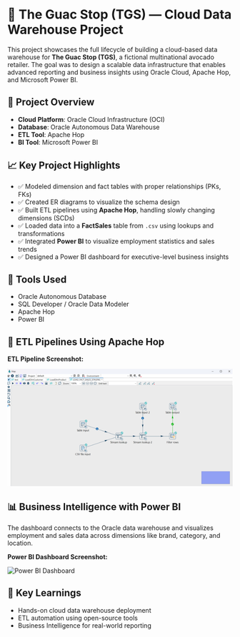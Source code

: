 # 🥑 The Guac Stop (TGS) — Cloud Data Warehouse Project

This project showcases the full lifecycle of building a cloud-based data warehouse for **The Guac Stop (TGS)**, a fictional multinational avocado retailer. The goal was to design a scalable data infrastructure that enables advanced reporting and business insights using Oracle Cloud, Apache Hop, and Microsoft Power BI.


## 📌 Project Overview

- **Cloud Platform**: Oracle Cloud Infrastructure (OCI)
- **Database**: Oracle Autonomous Data Warehouse
- **ETL Tool**: Apache Hop
- **BI Tool**: Microsoft Power BI


## 📈 Key Project Highlights

- ✅ Modeled dimension and fact tables with proper relationships (PKs, FKs)
- ✅ Created ER diagrams to visualize the schema design
- ✅ Built ETL pipelines using **Apache Hop**, handling slowly changing dimensions (SCDs)
- ✅ Loaded data into a **FactSales** table from `.csv` using lookups and transformations
- ✅ Integrated **Power BI** to visualize employment statistics and sales trends
- ✅ Designed a Power BI dashboard for executive-level business insights


## 🚀 Tools Used

- Oracle Autonomous Database
- SQL Developer / Oracle Data Modeler
- Apache Hop
- Power BI


## 🚀 ETL Pipelines Using Apache Hop

**ETL Pipeline Screenshot:**

![Apache Hop ETL Pipeline](apache-hop-pipeline.png)


## 📊 Business Intelligence with Power BI

The dashboard connects to the Oracle data warehouse and visualizes employment and sales data across dimensions like brand, category, and location.

**Power BI Dashboard Screenshot:**

![Power BI Dashboard](docs/powerbi-dashboard.png)


## 🧠 Key Learnings

- Hands-on cloud data warehouse deployment
- ETL automation using open-source tools
- Business Intelligence for real-world reporting

